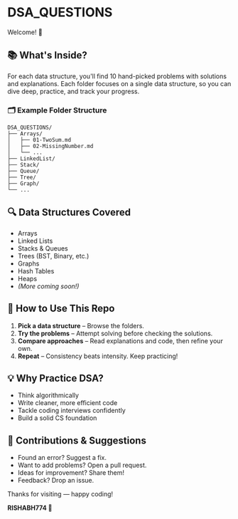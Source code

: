 # DSA_QUESTIONS

Welcome! 👋

## 📚 What's Inside?

For each data structure, you'll find 10 hand-picked problems with solutions and explanations. Each folder focuses on a single data structure, so you can dive deep, practice, and track your progress.

### 🗂️ Example Folder Structure
```
DSA_QUESTIONS/
├── Arrays/
│   ├── 01-TwoSum.md
│   ├── 02-MissingNumber.md
│   └── ...
├── LinkedList/
├── Stack/
├── Queue/
├── Tree/
├── Graph/
└── ...
```

## 🔍 Data Structures Covered

- Arrays
- Linked Lists
- Stacks & Queues
- Trees (BST, Binary, etc.)
- Graphs
- Hash Tables
- Heaps
- *(More coming soon!)*

## 🚀 How to Use This Repo

1. **Pick a data structure** – Browse the folders.
2. **Try the problems** – Attempt solving before checking the solutions.
3. **Compare approaches** – Read explanations and code, then refine your own.
4. **Repeat** – Consistency beats intensity. Keep practicing!

## 💡 Why Practice DSA?

- Think algorithmically
- Write cleaner, more efficient code
- Tackle coding interviews confidently
- Build a solid CS foundation

## 🤝 Contributions & Suggestions

- Found an error? Suggest a fix.
- Want to add problems? Open a pull request.
- Ideas for improvement? Share them!
- Feedback? Drop an issue.

Thanks for visiting — happy coding!

**RISHABH774 🚀**
